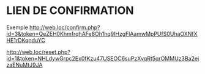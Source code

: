 LIEN DE CONFIRMATION
==================================

Exemple
http://web.loc/confirm.php?id=3&token=QeZEH0KhmfrqhAFe8Oh1hq9IHzgFlAamwMpPUfS0UhaOXNfXHE1rDKqnduYC


http://web.loc/reset.php?id=1&token=NHLdywGrpc2Ex0fKzu47USEOC6suPzXvqRt5qrOMMUz3Ba2ejzaENuMtJ9JA